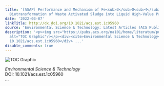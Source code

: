 ```yaml
---
title: '[ASAP] Performance and Mechanism of Fe<sub>3</sub>O<sub>4</sub> Improving
  Biotransformation of Waste Activated Sludge into Liquid High-Value Products'
date: '2022-03-07'
linkTitle: http://dx.doi.org/10.1021/acs.est.1c05960
source: 'Environmental Science & Technology: Latest Articles (ACS Publications)'
description: '<p><img src="https://pubs.acs.org/na101/home/literatum/publisher/achs/journals/content/esthag/0/esthag.ahead-of-print/acs.est.1c05960/20220307/images/medium/es1c05960_0007.gif"
  alt="TOC Graphic"/></p><div><cite>Environmental Science & Technology</cite></div><div>DOI:
  10.1021/acs.est.1c05960</div> ...'
disable_comments: true
---
```

<p><img src="https://pubs.acs.org/na101/home/literatum/publisher/achs/journals/content/esthag/0/esthag.ahead-of-print/acs.est.1c05960/20220307/images/medium/es1c05960_0007.gif" alt="TOC Graphic"/></p><div><cite>Environmental Science & Technology</cite></div><div>DOI: 10.1021/acs.est.1c05960</div> ...